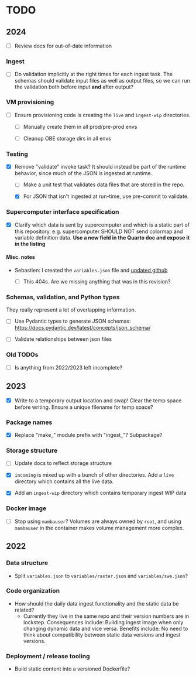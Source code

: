 # TODO

## 2024

- [ ] Review docs for out-of-date information


### Ingest

- [ ] Do validation implicitly at the right times for each ingest task. The schemas
      should validate input files as well as output files, so we can run the validation
      both before input **and** after output?


### VM provisioning

- [ ] Ensure provisioning code is creating the `live` and `ingest-wip` directories.
    - [ ] Manually create them in all prod/pre-prod envs
    - [ ] Cleanup OBE storage dirs in all envs


### Testing

- [x] Remove "validate" invoke task? It should instead be part of the runtime behavior,
      since much of the JSON is ingested at runtime.
    - [ ] Make a unit test that validates data files that are stored in the repo.
    - [x] For JSON that isn't ingested at run-time, use pre-commit to validate.


### Supercomputer interface specification

- [x] Clarify which data is sent by supercomputer and which is a static part of this
      repository. e.g. supercomputer SHOULD NOT send colormap and variable definition
      data. **Use a new field in the Quarto doc and expose it in the listing**


#### Misc. notes

* Sebastien: I created the `variables.json` file and
  [updated github](https://github.com/nsidc/snow-today-webapp-server/blob/region-data-draft-spec-1/doc/interfaces/supercomputer_data/drafts/20231026_variables/variables.json)
    - [ ] This 404s. Are we missing anything that was in this revision?


### Schemas, validation, and Python types

They really represent a lot of overlapping information.

- [ ] Use Pydantic types to generate JSON schemas:
      <https://docs.pydantic.dev/latest/concepts/json_schema/>
- [ ] Validate relationships between json files


### Old TODOs

- [ ] Is anything from 2022/2023 left incomplete?


## 2023

- [x] Write to a temporary output location and swap! Clear the temp space before
      writing. Ensure a unique filename for temp space?


### Package names

- [x] Replace "make_" module prefix with "ingest_"? Subpackage?


### Storage structure

- [ ] Update docs to reflect storage structure
- [x] `incoming` is mixed up with a bunch of other directories. Add a `live` directory
      which contains all the live data.
- [x] Add an `ingest-wip` directory which contains temporary ingest WIP data


### Docker image

- [ ] Stop using `mambauser`? Volumes are always owned by `root`, and using `mambauser`
    in the container makes volume management more complex.


## 2022

### Data structure

* Split `variables.json` to `variables/raster.json` and `variables/swe.json`?


### Code organization

* How should the daily data ingest functionality and the static data be related?
  * Currently they live in the same repo and their version numbers are in lockstep.
    Consequences include: Building ingest image when only changing dynamic data and
    vice versa. Benefits include: No need to think about compatibility between static
    data versions and ingest versions.


### Deployment / release tooling

* Build static content into a versioned Dockerfile?
